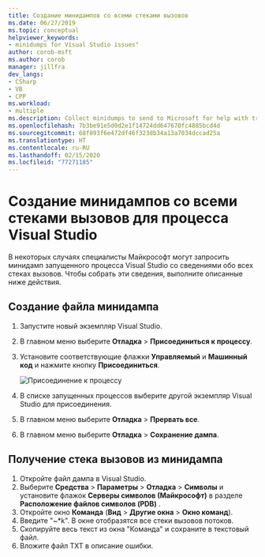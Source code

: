```yaml
---
title: Создание минидампов со всеми стеками вызовов
ms.date: 06/27/2019
ms.topic: conceptual
helpviewer_keywords:
- minidumps for Visual Studio issues"
author: corob-msft
ms.author: corob
manager: jillfra
dev_langs:
- CSharp
- VB
- CPP
ms.workload:
- multiple
ms.description: Collect minidumps to send to Microsoft for help with troubleshooting issues with Visual Studio
ms.openlocfilehash: 7b3be91e5d0d2e1f14724dd647670fc4885bcd4d
ms.sourcegitcommit: 68f893f6e472df46f323db34a13a7034dccad25a
ms.translationtype: HT
ms.contentlocale: ru-RU
ms.lasthandoff: 02/15/2020
ms.locfileid: "77271185"
---
```

# <a name="create-minidumps-for-a-visual-studio-process-with-all-call-stacks"></a>Создание минидампов со всеми стеками вызовов для процесса Visual Studio

В некоторых случаях специалисты Майкрософт могут запросить минидамп запущенного процесса Visual Studio со сведениями обо всех стеках вызовов. Чтобы собрать эти сведения, выполните описанные ниже действия.

## <a name="create-the-minidump-file"></a>Создание файла минидампа

1. Запустите новый экземпляр Visual Studio.
1. В главном меню выберите **Отладка** > **Присоединиться к процессу**.
1. Установите соответствующие флажки **Управляемый** и **Машинный код** и нажмите кнопку **Присоединиться**.

   ![Присоединение к процессу](../ide/media/attach-to-process.png)

1. В списке запущенных процессов выберите другой экземпляр Visual Studio для присоединения.
1. В главном меню выберите **Отладка** > **Прервать все**.
1. В главном меню выберите **Отладка** > **Сохранение дампа**.

## <a name="get-the-call-stacks-from-the-minidump"></a>Получение стека вызовов из минидампа

1. Откройте файл дампа в Visual Studio.
1. Выберите **Средства** > **Параметры** > **Отладка** > **Символы** и установите флажок **Серверы символов (Майкрософт)** в разделе **Расположение файлов символов (PDB)** .
1. Откройте окно **Команда** (**Вид** > **Другие окна** > **Окно команд**).
1. Введите "~*k". В окне отобразятся все стеки вызовов потоков.
1. Скопируйте весь текст из окна "Команда" и сохраните в текстовый файл.
1. Вложите файл TXT в описание ошибки.
